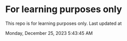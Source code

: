# For learning purposes only
This repo is for learning purposes only.
Last updated at

Monday, December 25, 2023 5:43:45 AM


